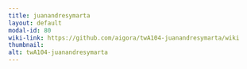 ```yaml
---
title: juanandresymarta
layout: default
modal-id: 80
wiki-link: https://github.com/aigora/twA104-juanandresymarta/wiki
thumbnail: 
alt: twA104-juanandresymarta
---
```

